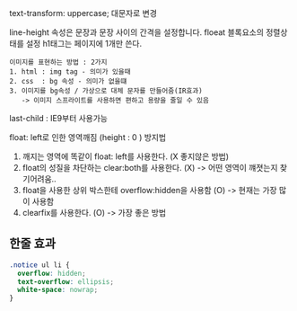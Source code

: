 text-transform: uppercase; 대문자로 변경

line-height 속성은 문장과 문장 사이의 간격을 설정합니다.
floeat 블록요소의 정렬상태를 설정
h1태그는 페이지에 1개만 쓴다.

    이미지를 표현하는 방법 : 2가지
    1. html : img tag - 의미가 있을때
    2. css  : bg 속성 - 의미가 없을떄
    3. 이미지를 bg속성 / 가상으로 대체 문자를 만들어줌(IR효과)
       -> 이미지 스프라이트를 사용하면 편하고 용량을 줄일 수 있음

last-child : IE9부터 사용가능

float: left로 인한 영역깨짐 (height : 0 ) 방지법

1. 깨지는 영역에 똑같이 float: left를 사용한다. (X 좋지않은 방법)
2. float의 성질을 차단하는 clear:both를 사용한다. (X) -> 어떤 영역이 꺠졋는지 찾기어려움..
3. float을 사용한 상위 박스한테 overflow:hidden을 사용함 (O) -> 현재는 가장 많이 사용함
4. clearfix를 사용한다. (O) -> 가장 좋은 방법

## 한줄 효과

```css
.notice ul li {
  overflow: hidden;
  text-overflow: ellipsis;
  white-space: nowrap;
}
```
